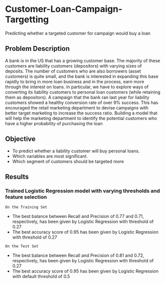 # Customer-Loan-Campaign-Targetting
Predicting whether a targeted customer for campaign would buy a loan

## Problem Description
A bank is in the US that has a growing customer base. The majority of these customers are liability customers (depositors) with varying sizes of deposits. The number of customers who are also borrowers (asset customers) is quite small, and the bank is interested in expanding this base rapidly to bring in more loan business and in the process, earn more through the interest on loans. In particular, we have to explore ways of converting its liability customers to personal loan customers (while retaining them as depositors).
A campaign that the bank ran last year for liability customers showed a healthy conversion rate of over 9% success. This has encouraged the retail marketing department to devise campaigns with better target marketing to increase the success ratio.
Building a model that will help the marketing department to identify the potential customers who have a higher probability of purchasing the loan

## Objective
* To predict whether a liability customer will buy personal loans.
* Which variables are most significant.
* Which segment of customers should be targeted more


## Results
### Trained Logistic Regression model with varying thresholds and feature selection
 
`On the Training Set`
- The best balance between Recall and Precision of 0.77 and 0.71, respectively, has been given by Logistic Regression with threshold of 0.27 
- The best accuracy score of 0.95 has been given by Logistic Regression with threshold of 0.27


`On the Test Set`
- The best balance between Recall and Precision of 0.81 and 0.72, respectively, has been given by Logistic Regression with threshold of 0.27 
- The best accuracy score of 0.95 has been given by Logistic Regression with default threshold of 0.5
